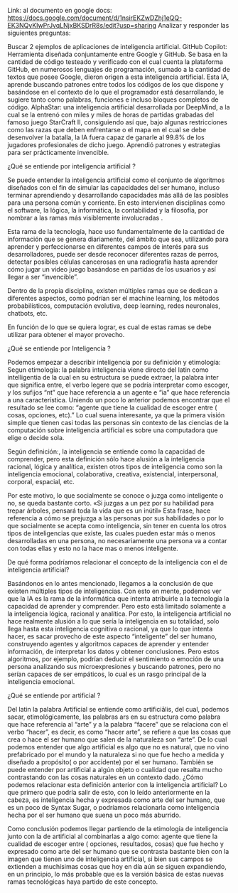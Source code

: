 
Link: al documento en google docs: https://docs.google.com/document/d/1nsirEKZwDZhj1eQQ-EK3NQyKIwPrJvqLNjxBKSDrR8s/edit?usp=sharing
Analizar y responder las siguientes preguntas:
  
 Buscar 2 ejemplos de aplicaciones de inteligencia artificial.
GitHub Copilot: Herramienta diseñada conjuntamente entre Google y GitHub. Se basa en la cantidad de código testeado y verificado con el cual cuenta la plataforma GitHub, en numerosos lenguajes de programación, sumado a la cantidad de textos que posee Google, dieron origen a esta inteligencia artificial. Esta IA, aprende buscando patrones entre todos los códigos de los que dispone y basándose en el contexto de lo que el programador está desarrollando, le sugiere tanto como palabras, funciones e incluso bloques completos de código.
AlphaStar: una inteligencia artificial desarrollada por DeepMind, a la cual se la entrenó con miles y miles de horas de partidas grabadas del famoso juego StarCraft II, consiguiendo así que, bajo algunas restricciones como las razas que deben enfrentarse o el mapa en el cual se debe desenvolver la batalla, la IA fuera capaz de ganarle al 99.8% de los jugadores profesionales de dicho juego. Aprendió patrones y estrategias para ser prácticamente invencible.


¿Qué se entiende por inteligencia artificial ?

Se puede entender la inteligencia artificial como el conjunto de algoritmos diseñados con el fin de simular las capacidades del ser humano, incluso terminar aprendiendo y desarrollando capacidades más allá de las posibles para una persona común y corriente.
En esto intervienen disciplinas como el software, la lógica, la informática, la contabilidad y la filosofía, por nombrar a las ramas más visiblemente involucradas .

Esta rama de la tecnología, hace uso fundamentalmente de la cantidad de información que se genera diariamente, del ámbito que sea, utilizando para aprender y perfeccionarse en diferentes campos de interés para sus desarrolladores, puede ser desde reconocer diferentes razas de perros, detectar posibles células cancerosas en una radiografía hasta aprender cómo jugar un video juego basándose en partidas de los usuarios y así llegar a ser “invencible”.

Dentro de la propia disciplina, existen múltiples ramas que se dedican a diferentes aspectos, como podrían ser el machine learning, los métodos probabilísticos, computación evolutiva, deep learning, redes neuronales, chatbots, etc.

En función de lo que se quiera lograr, es cual de estas ramas se debe utilizar para obtener el mayor provecho. 

¿Qué se entiende por Inteligencia ?

Podemos empezar a describir inteligencia por su definición y etimología:
Segun etimologia: la palabra inteligencia viene directo del latin como intelligentia de la cual en su estructura se puede extraer, la palabra inter que significa entre, el verbo legere que se podría interpretar como escoger, y los sufijos “nt” que hace referencia a un agente e “ia” que hace referencia a una característica.
Uniendo un poco lo anterior podemos encontrar que el resultado se lee como: “agente que tiene la cualidad de escoger entre ( cosas, opciones, etc).”
Lo cual suena interesante, ya que la primera visión simple que tienen casi todas las personas sin contexto de las ciencias de la computación sobre inteligencia artificial es sobre una computadora que elige o decide sola.

Según definición:, la inteligencia se entiende como la capacidad de comprender, pero esta definición sólo hace alusión a la inteligencia racional, lógica y analítica, existen otros tipos de inteligencia como son  la inteligencia emocional, colaborativa, creativa, existencial, interpersonal, corporal, espacial, etc.

Por este motivo, lo que socialmente se conoce o juzga como inteligente o no, se queda bastante corto.
«Si juzgas a un pez por su habilidad para trepar árboles, pensará toda la vida que es un inútil»
Esta frase, hace referencia a cómo se prejuzga a las personas por sus habilidades o por lo que socialmente se acepta como inteligencia, sin tener en cuenta los otros tipos de inteligencias que existe, las cuales pueden estar más o menos desarrolladas en una persona, no necesariamente una persona va a contar con todas ellas y esto no la hace mas o menos inteligente.


De qué forma podríamos relacionar el concepto de la inteligencia con el de inteligencia artificial?


Basándonos en lo antes mencionado, llegamos a la conclusión de que existen múltiples tipos de inteligencias. Con esto en mente, podemos ver que la IA es la rama de la informática que intenta atribuirle a la tecnología la capacidad de aprender y comprender.
Pero esto está limitado solamente a la inteligencia lógica, racional y analítica. 
Por esto, la inteligencia artificial no hace realmente alusión a lo que sería la inteligencia en su totalidad, solo llega hasta esta inteligencia cognitiva o racional, ya que lo que intenta hacer, es sacar provecho de este aspecto “inteligente” del ser humano, construyendo agentes y algoritmos capaces de aprender y entender información, de interpretar los datos y obtener conclusiones. Pero estos algoritmos, por ejemplo, podrían deducir el sentimiento o emoción de una persona analizando sus microexpresiones y buscando patrones, pero no serían capaces de ser empáticos, lo cual es un rasgo principal de la inteligencia emocional.

¿Qué se entiende por artificial ?

Del latin la palabra Artificial se entiende como artificiālis, del cual, podemos sacar, etimológicamente, las palabras ars en su estructura como palabra que hace referencia al “arte” y a la palabra “facere” que se relaciona con el verbo “hacer”, es decir, es como “hacer arte”, se refiere a que las cosas que crea o hace el ser humano que salen de la naturaleza son “arte”.
 De lo cual podemos entender que algo artificial es algo que no es natural, que no vino prefabricado por el mundo y la naturaleza si no que fue hecho a medida y diseñado a propósito( o por accidente) por el ser humano.
También se puede entender por artificial a algún objeto o cualidad que resalta mucho contrastando con las cosas naturales en un contexto dado.
¿Cómo podemos relacionar esta definición anterior con la inteligencia artificial?
Lo que primero que podría salir de esto, con lo leído anteriormente en la cabeza, es inteligencia hecha y expresada como arte del ser humano, que es un poco de Syntax Sugar, o podríamos relacionarla como inteligencia hecha por el ser humano que suena un poco más aburrido.

Como conclusión podemos llegar partiendo de la etimología de inteligencia junto con la de artificial al combinarlas a algo como: agente que tiene la cualidad de escoger entre ( opciones, resultados, cosas) que fue hecho y expresado como arte del ser humano que se contrasta bastante bien con la imagen que tienen uno de inteligencia artificial, si bien sus campos se extienden a muchísimas cosas que hoy en día aún se siguen expandiendo, en un principio, lo más probable que es la versión básica de estas nuevas ramas tecnológicas haya partido de este concepto.